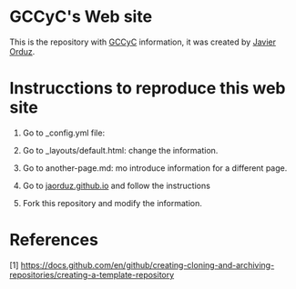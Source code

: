 # GCCyC's Web site

This is the repository with [GCCyC](https://gccyc.github.io/) 
information, it was created by [Javier Orduz](https://gccyc.github.io/).



# Instrucctions to reproduce this web site

1. Go to _config.yml file: 
2. Go to _layouts/default.html: change the information.
3. Go to another-page.md: mo introduce information for a different page.


1. Go to [jaorduz.github.io](https://github.com/jaorduz/jaorduz.github.io) and follow the instructions
2. Fork this repository and modify the information.


# References

[1] https://docs.github.com/en/github/creating-cloning-and-archiving-repositories/creating-a-template-repository
<!---

--->
